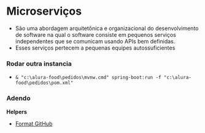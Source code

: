 # Microserviços

- São uma abordagem arquitetônica e organizacional do desenvolvimento de software na qual o software consiste em
  pequenos serviços
  independentes que se comunicam usando APIs bem definidas.
- Esses serviços pertecem a pequenas equipes autossuficientes



### Rodar outra instancia

 - ``& "c:\alura-food\pedidos\mvnw.cmd" spring-boot:run -f "c:\alura-food\pedidos\pom.xml"``

### Adendo

**Helpers**

- [Format GitHub](https://help.github.com/en/articles/basic-writing-and-formatting-syntax)
